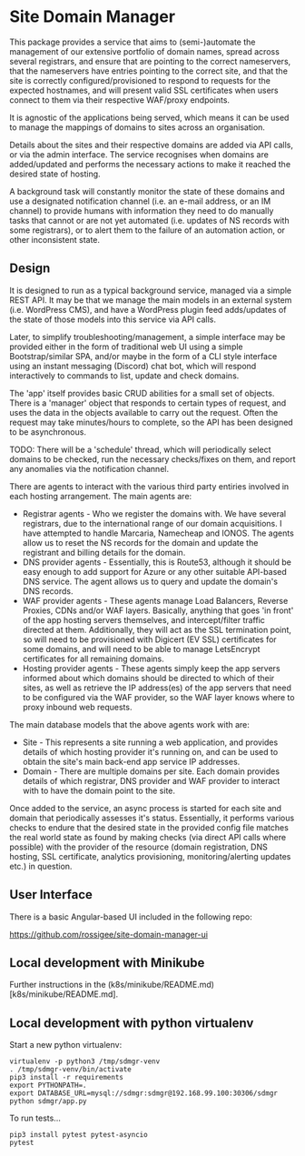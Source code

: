 # Site Domain Manager

This package provides a service that aims to (semi-)automate the management of our extensive portfolio of domain names, spread across several registrars, and ensure that are pointing to the correct nameservers, that the nameservers have entries pointing to the correct site, and that the site is correctly configured/provisioned to respond to requests for the expected hostnames, and will present valid SSL certificates when users connect to them via their respective WAF/proxy endpoints.

It is agnostic of the applications being served, which means it can be used to manage the mappings of domains to sites across an organisation.

Details about the sites and their respective domains are added via API calls, or via the admin interface. The service recognises when domains are added/updated and performs the necessary actions to make it reached the desired state of hosting.

A background task will constantly monitor the state of these domains and use a designated notification channel (i.e. an e-mail address, or an IM channel) to provide humans with information they need to do manually tasks that cannot or are not yet automated (i.e. updates of NS records with some registrars), or to alert them to the failure of an automation action, or other inconsistent state.

## Design

It is designed to run as a typical background service, managed via a simple REST API. It may be that we manage the main models in an external system (i.e. WordPress CMS), and have a WordPress plugin feed adds/updates of the state of those models into this service via API calls.

Later, to simplify troubleshooting/management, a simple interface may be provided either in the form of traditional web UI using a simple Bootstrap/similar SPA, and/or maybe in the form of a CLI style interface using an instant messaging (Discord) chat bot, which will respond interactively to commands to list, update and check domains.

The 'app' itself provides basic CRUD abilities for a small set of objects. There is a 'manager' object that responds to certain types of request, and uses the data in the objects available to carry out the request. Often the request may take minutes/hours to complete, so the API has been designed to be asynchronous.

TODO: There will be a 'schedule' thread, which will periodically select domains to be checked, run the necessary checks/fixes on them, and report any anomalies via the notification channel.

There are agents to interact with the various third party entiries involved in each hosting arrangement. The main agents are:

* Registrar agents - Who we register the domains with. We have several registrars, due to the international range of our domain acquisitions. I have attempted to handle Marcaria, Namecheap and IONOS. The agents allow us to reset the NS records for the domain and update the registrant and billing details for the domain.
* DNS provider agents - Essentially, this is Route53, although it should be easy enough to add support for Azure or any other suitable API-based DNS service. The agent allows us to query and update the domain's DNS records.
* WAF provider agents - These agents manage Load Balancers, Reverse Proxies, CDNs and/or WAF layers. Basically, anything that goes 'in front' of the app hosting servers themselves, and intercept/filter traffic directed at them. Additionally, they will act as the SSL termination point, so will need to be provisioned with Digicert (EV SSL) certificates for some domains, and will need to be able to manage LetsEncrypt certificates for all remaining domains.
* Hosting provider agents - These agents simply keep the app servers informed about which domains should be directed to which of their sites, as well as retrieve the IP address(es) of the app servers that need to be configured via the WAF provider, so the WAF layer knows where to proxy inbound web requests.

The main database models that the above agents work with are:

* Site - This represents a site running a web application, and provides details of which hosting provider it's running on, and can be used to obtain the site's main back-end app service IP addresses.
* Domain - There are multiple domains per site. Each domain provides details of which registrar, DNS provider and WAF provider to interact with to have the domain point to the site.

Once added to the service, an async process is started for each site and domain that periodically assesses it's status. Essentially, it performs various checks to endure that the desired state in the provided config file matches the real world state as found by making checks (via direct API calls where possible) with the provider of the resource (domain registration, DNS hosting, SSL certificate, analytics provisioning, monitoring/alerting updates etc.) in question.


## User Interface

There is a basic Angular-based UI included in the following repo:

https://github.com/rossigee/site-domain-manager-ui


## Local development with Minikube

Further instructions in the (k8s/minikube/README.md)[k8s/minikube/README.md].


## Local development with python virtualenv

Start a new python virtualenv:

```
virtualenv -p python3 /tmp/sdmgr-venv
. /tmp/sdmgr-venv/bin/activate
pip3 install -r requirements
export PYTHONPATH=.
export DATABASE_URL=mysql://sdmgr:sdmgr@192.168.99.100:30306/sdmgr
python sdmgr/app.py
```

To run tests...

```
pip3 install pytest pytest-asyncio
pytest
```

